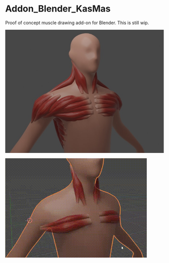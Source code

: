# Addon_Blender_KasMas

Proof of concept muscle drawing add-on for Blender. This is still wip.

![](cover.jpg)	

![](demo.gif)